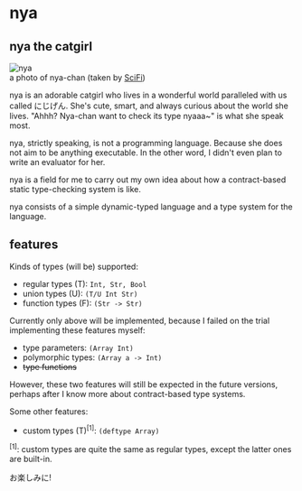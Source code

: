 # nya

## nya the catgirl

![nya](http://i.imgur.com/UcqXJyPl.jpg)<br>
a photo of nya-chan (taken by [SciFi](http://konachan.net/post/show/191401/animal-animal_ears-black_hair-cat-catgirl-cat_smil))

nya is an adorable catgirl who lives in a wonderful world paralleled
with us called にじげん. She's cute, smart, and always curious about
the world she lives. "Ahhh? Nya-chan want to check its type nyaaa~" is
what she speak most.

nya, strictly speaking, is not a programming language. Because she
does not aim to be anything executable. In the other word, I didn't
even plan to write an evaluator for her.

nya is a field for me to carry out my own idea about how a
contract-based static type-checking system is like.

nya consists of a simple dynamic-typed language and a type system for
the language.

## features

Kinds of types (will be) supported:

* regular types (T): `Int, Str, Bool`
* union types (U): `(T/U Int Str)`
* function types (F): `(Str -> Str)`

Currently only above will be implemented, because I failed on the
trial implementing these features myself:

* type parameters: `(Array Int)`
* polymorphic types: `(Array a -> Int)`
* ~~type functions~~

However, these two features will still be expected in the future
versions, perhaps after I know more about contract-based type systems.

Some other features:

* custom types (T)<sup>[1]</sup>: `(deftype Array)`

<sup>[1]</sup>: custom types are quite the same as regular types,
except the latter ones are built-in.

お楽しみに!
